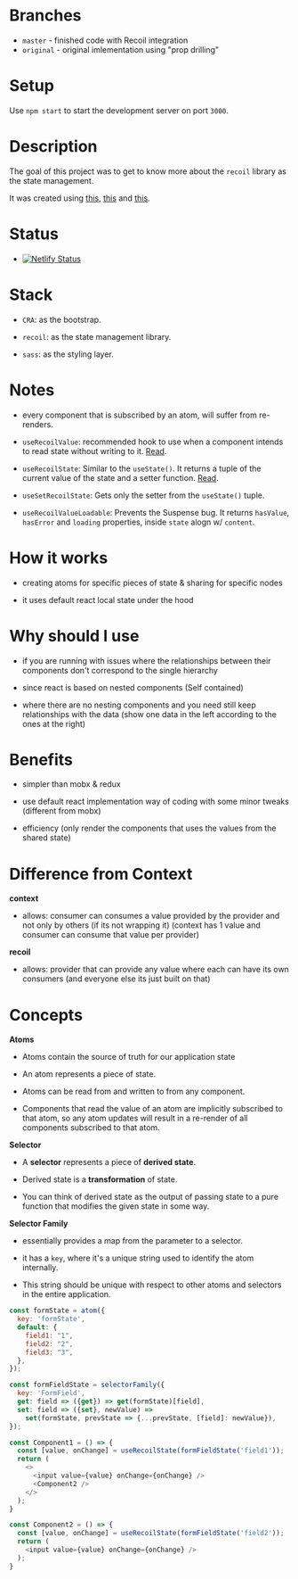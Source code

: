 # Branches

* `master` - finished code with Recoil integration
* `original` - original imlementation using "prop drilling"

# Setup

Use `npm start` to start the development server on port `3000`.

# Description

The goal of this project was to get to know more about the `recoil` library as the state management.

It was created using [this](https://www.youtube.com/watch?v=_ISAA_Jt9kI&ab_channel=ReactEurope), [this](https://www.youtube.com/watch?v=wHe6-2-ZX6Y&ab_channel=LeighHallidayLeighHalliday) and [this](https://youtu.be/JvWukLAdS_8).

# Status

- [![Netlify Status](https://api.netlify.com/api/v1/badges/2d6a891c-fc9f-42dd-9b38-0fe22597a730/deploy-status)](https://app.netlify.com/sites/recoil-playground/deploys)

# Stack

- `CRA`: as the bootstrap.

- `recoil`: as the state management library.

- `sass`: as the styling layer.

# Notes

- every component that is subscribed by an atom, will suffer from re-renders.

- `useRecoilValue`: recommended hook to use when a component intends to read state without writing to it. [Read](https://recoiljs.org/docs/api-reference/core/useRecoilValue/).

- `useRecoilState`: Similar to the `useState()`. It returns a tuple of the current value of the state and a setter function. [Read](https://recoiljs.org/docs/api-reference/core/useRecoilState/).

- `useSetRecoilState`: Gets only the setter from the `useState()` tuple.

- `useRecoilValueLoadable`: Prevents the Suspense bug. It returns `hasValue`, `hasError` and `loading` properties, inside `state` alogn w/ `content`.

# How it works

- creating atoms for specific pieces of state & sharing for specific nodes

- it uses default react local state under the hood

# Why should I use

- if you are running with issues where the relationships between their components don't correspond to the single hierarchy

- since react is based on nested components (Self contained)

- where there are no nesting components and you need still keep relationships with the data (show one data in the left according to the ones at the right)

# Benefits

- simpler than mobx & redux

- use default react implementation way of coding with some minor tweaks (different from mobx)

- efficiency (only render the components that uses the values from the shared state)
# Difference from Context

**context**

- allows: consumer can consumes a value provided by the provider and not only by others (if its not wrapping it) (context has 1 value and consumer can consume that value per provider)

**recoil**

- allows: provider that can provide any value where each can have its own consumers (and everyone else its just built on that)

# Concepts

**Atoms**

- Atoms contain the source of truth for our application state

- An atom represents a piece of state.

- Atoms can be read from and written to from any component.

- Components that read the value of an atom are implicitly subscribed to that atom, so any atom updates will result in a re-render of all components subscribed to that atom.

**Selector**

- A **selector** represents a piece of **derived state**.

- Derived state is a **transformation** of state.

- You can think of derived state as the output of passing state to a pure function that modifies the given state in some way.

**Selector Family**

- essentially provides a map from the parameter to a selector.

- it has a `key`, where it's a unique string used to identify the atom internally.

- This string should be unique with respect to other atoms and selectors in the entire application.

```js
const formState = atom({
  key: 'formState',
  default: {
    field1: "1",
    field2: "2",
    field3: "3",
  },
});

const formFieldState = selectorFamily({
  key: 'FormField',
  get: field => ({get}) => get(formState)[field],
  set: field => ({set}, newValue) =>
    set(formState, prevState => {...prevState, [field]: newValue}),
});

const Component1 = () => {
  const [value, onChange] = useRecoilState(formFieldState('field1'));
  return (
    <>
      <input value={value} onChange={onChange} />
      <Component2 />
    </>
  );
}

const Component2 = () => {
  const [value, onChange] = useRecoilState(formFieldState('field2'));
  return (
    <input value={value} onChange={onChange} />
  );
}
```
